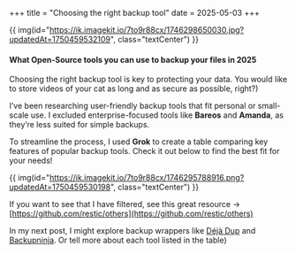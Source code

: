 +++
title = "Choosing the right backup tool"
date = 2025-05-03
+++

{{ img(id="https://ik.imagekit.io/7to9r88cx/1746298650030.jpg?updatedAt=1750459532109", class="textCenter") }}

#### What Open-Source tools you can use to backup your files in 2025

Choosing the right backup tool is key to protecting your data. You would like to store videos of your cat as long and as secure as possible, right?)

I’ve been researching user-friendly backup tools that fit personal or small-scale use. I excluded enterprise-focused tools like **Bareos** and **Amanda**, as they’re less suited for simple backups.

To streamline the process, I used **Grok** to create a table comparing key features of popular backup tools. Check it out below to find the best fit for your needs!

{{ img(id="https://ik.imagekit.io/7to9r88cx/1746295788916.png?updatedAt=1750459530198", class="textCenter") }}

If you want to see that I have filtered, see this great resource -> [https://github.com/restic/others](https://github.com/restic/others)

In my next post, I might explore backup wrappers like [Déjà Dup](https://apps.gnome.org/DejaDup/) and [Backupninja](https://0xacab.org/liberate/backupninja). Or tell more about each tool listed in the table)

